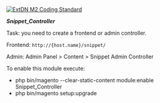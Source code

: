 [![ExtDN M2 Coding Standard](https://github.com/eugene-petrov/magento2-controller/actions/workflows/coding-standard.yml/badge.svg?branch=main&event=pull_request)](https://github.com/eugene-petrov/magento2-controller/actions/workflows/coding-standard.yml)

***Snippet_Controller***

Task: you need to create a frontend or admin controller.

Frontend: `http://{host.name}/snippet/`

Admin: Admin Panel > Content > Snippet Admin Controller

To enable this module execute:
- php bin/magento --clear-static-content module:enable Snippet_Controller
- php bin/magento setup:upgrade
